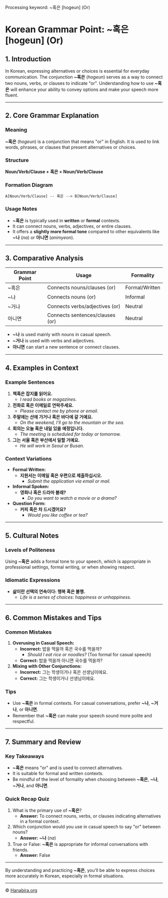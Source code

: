 Processing keyword: ~혹은 [hogeun] (Or)
# Korean Grammar Point: ~혹은 [hogeun] (Or)

## 1. Introduction
In Korean, expressing alternatives or choices is essential for everyday communication. The conjunction **~혹은** (*hogeun*) serves as a way to connect two nouns, verbs, or clauses to indicate "or". Understanding how to use **~혹은** will enhance your ability to convey options and make your speech more fluent.

---
## 2. Core Grammar Explanation
### Meaning
**~혹은** (*hogeun*) is a conjunction that means "or" in English. It is used to link words, phrases, or clauses that present alternatives or choices.
### Structure
**Noun/Verb/Clause + 혹은 + Noun/Verb/Clause**
### Formation Diagram
```
A[Noun/Verb/Clause] -- 혹은 --> B[Noun/Verb/Clause]
```
### Usage Notes
- **~혹은** is typically used in **written** or **formal** contexts.
- It can connect nouns, verbs, adjectives, or entire clauses.
- It offers a **slightly more formal tone** compared to other equivalents like **~나** (*na*) or **아니면** (*animyeon*).
---
## 3. Comparative Analysis
| Grammar Point | Usage                                | Formality      |
|---------------|--------------------------------------|----------------|
| ~혹은         | Connects nouns/clauses (or)          | Formal/Written |
| ~나           | Connects nouns (or)                  | Informal       |
| ~거나         | Connects verbs/adjectives (or)       | Neutral        |
| 아니면        | Connects sentences/clauses (or)      | Neutral        |
- **~나** is used mainly with nouns in casual speech.
- **~거나** is used with verbs and adjectives.
- **아니면** can start a new sentence or connect clauses.
---
## 4. Examples in Context
### Example Sentences
1. **책혹은 잡지를 읽어요.**
   - *I read books or magazines.*
2. **전화로 혹은 이메일로 연락주세요.**
   - *Please contact me by phone or email.*
3. **주말에는 산에 가거나 혹은 바다에 갈 거예요.**
   - *On the weekend, I'll go to the mountain or the sea.*
4. **회의는 오늘 혹은 내일 있을 예정입니다.**
   - *The meeting is scheduled for today or tomorrow.*
5. **그는 서울 혹은 부산에서 일할 거예요.**
   - *He will work in Seoul or Busan.*
### Context Variations
- **Formal Written:**
  - **지원서는 이메일 혹은 우편으로 제출하십시오.**
    - *Submit the application via email or mail.*
- **Informal Spoken:**
  - **영화나 혹은 드라마 볼래?**
    - *Do you want to watch a movie or a drama?*
- **Question Form:**
  - **커피 혹은 차 드시겠어요?**
    - *Would you like coffee or tea?*
---
## 5. Cultural Notes
### Levels of Politeness
Using **~혹은** adds a formal tone to your speech, which is appropriate in professional settings, formal writing, or when showing respect.
### Idiomatic Expressions
- **삶이란 선택의 연속이다: 행복 혹은 불행.**
  - *Life is a series of choices: happiness or unhappiness.*
---
## 6. Common Mistakes and Tips
### Common Mistakes
1. **Overusing in Casual Speech:**
   - **Incorrect:** 밥을 먹을까 혹은 국수를 먹을까?
     - *Should I eat rice or noodles?* (Too formal for casual speech)
   - **Correct:** 밥을 먹을까 아니면 국수를 먹을까?
2. **Mixing with Other Conjunctions:**
   - **Incorrect:** 그는 학생이거나 혹은 선생님이에요.
   - **Correct:** 그는 학생이거나 선생님이에요.
### Tips
- Use **~혹은** in formal contexts. For casual conversations, prefer **~나**, **~거나**, or **아니면**.
- Remember that **~혹은** can make your speech sound more polite and respectful.
---
## 7. Summary and Review
### Key Takeaways
- **~혹은** means "or" and is used to connect alternatives.
- It is suitable for formal and written contexts.
- Be mindful of the level of formality when choosing between **~혹은**, **~나**, **~거나**, and **아니면**.
### Quick Recap Quiz
1. What is the primary use of **~혹은**?
   - **Answer:** To connect nouns, verbs, or clauses indicating alternatives in a formal context.
2. Which conjunction would you use in casual speech to say "or" between nouns?
   - **Answer:** **~나** (*na*)
3. True or False: **~혹은** is appropriate for informal conversations with friends.
   - **Answer:** False
---
By understanding and practicing **~혹은**, you'll be able to express choices more accurately in Korean, especially in formal situations.

---
© [Hanabira.org](https://hanabira.org)
